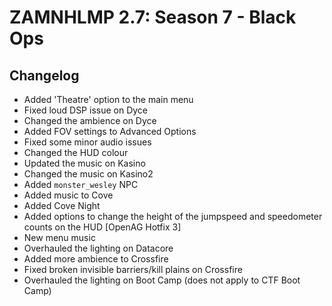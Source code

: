 # ZAMNHLMP 2.7: Season 7 - Black Ops
## Changelog
- Added 'Theatre' option to the main menu
- Fixed loud DSP issue on Dyce
- Changed the ambience on Dyce
- Added FOV settings to Advanced Options
- Fixed some minor audio issues
- Changed the HUD colour
- Updated the music on Kasino
- Changed the music on Kasino2
- Added `monster_wesley` NPC
- Added music to Cove
- Added Cove Night
- Added options to change the height of the jumpspeed and speedometer counts on the HUD [OpenAG Hotfix 3]
- New menu music
- Overhauled the lighting on Datacore
- Added more ambience to Crossfire
- Fixed broken invisible barriers/kill plains on Crossfire
- Overhauled the lighting on Boot Camp (does not apply to CTF Boot Camp)